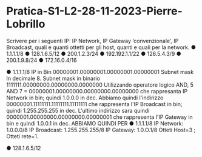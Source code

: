 # Pratica-S1-L2-28-11-2023-Pierre-Lobrillo
Scrivere per i seguenti IP: IP Network, IP Gateway ‘convenzionale’, IP Broadcast, quali e quanti ottetti per gli host, quanti e quali per la network. ● 1.1.1.1/8 ● 128.1.6.5/12 ● 200.1.2.3/24 ● 192.192.1.1/22 ● 126.5.4.3/9 ● 200.1.9.8/24 ● 172.16.0.4/16

● 1.1.1.1/8
IP in Bin 00000001.00000001.00000001.00000001
Subnet mask In decimale 8.
Subnet mask in binario 1111111.00000000.00000000.0000000
Utilizzando operatore logico AND, 5 AND 7 = 00000001.00000000.00000000.00000000 che rappresanta IP Network in bin; quindi 1.0.0.0 in dec.
Abbiamo quindi l'indirizzo 00000001.11111111.11111111.11111111 che rappresenta l'IP Broadcast in bin; quindi 1.255.255.255 in dec.
L'ultimo indirizzo sara quindi 0000001.00000000.00000000.00000001 che rappresenta l'IP Gateway in bin e quindi 1.0.0.1 in dec.
ABBIAMO QUINDI PER ● 1.1.1.1/8
IP Network: 1.0.0.0/8
IP Broadcast: 1.255.255.255/8
IP Gateway: 1.0.O.1/8
Otteti Host=3 ; Otteti rete=1.


● 128.1.6.5/12

